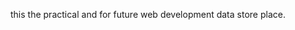this the practical and for future web development data store place.

<!---
Fekaduzaza/Fekaduzaza is a ✨ special ✨ repository because its `README.md` (this file) appears on your GitHub profile.
You can click the Preview link to take a look at your changes.
--->
